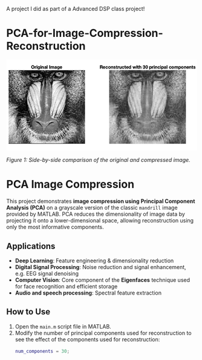 A project I did as part of a Advanced DSP class project!

# PCA-for-Image-Compression-Reconstruction

![Original Tilted Fingerprint](output.png)

*Figure 1: Side-by-side comparison of the original and compressed image.*

# PCA Image Compression

This project demonstrates **image compression using Principal Component Analysis (PCA)** on a grayscale version of the classic `mandrill` image provided by MATLAB. PCA reduces the dimensionality of image data by projecting it onto a lower-dimensional space, allowing reconstruction using only the most informative components.

## Applications
- **Deep Learning**: Feature engineering & dimensionality reduction
- **Digital Signal Processing**: Noise reduction and signal enhancement, e.g. EEG signal denoising
- **Computer Vision**: Core component of the **Eigenfaces** technique used for face recognition and efficient storage
- **Audio and speech processing**: Spectral feature extraction 

## How to Use

1. Open the `main.m` script file in MATLAB.
2. Modify the number of principal components used for reconstruction to see the effect of the components used for reconstruction:
   ```matlab
   num_components = 30;

